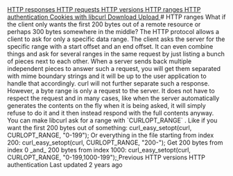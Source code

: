 <a href="responses.html" class="navButton-94f2579c--pageItemWithChildrenNested-2c5d8183--navButtonClickable-161b88ca">
<span class="text-4505230f--UIH300-2063425d--textContentFamily-49a318e1--navButtonLabel-14a4968f">HTTP responses</span>
</a>
<a href="requests.html" class="navButton-94f2579c--pageItemWithChildrenNested-2c5d8183--navButtonClickable-161b88ca">
<span class="text-4505230f--UIH300-2063425d--textContentFamily-49a318e1--navButtonLabel-14a4968f">HTTP requests</span>
</a>
<a href="versions.html" class="navButton-94f2579c--pageItemWithChildrenNested-2c5d8183--navButtonClickable-161b88ca">
<span class="text-4505230f--UIH300-2063425d--textContentFamily-49a318e1--navButtonLabel-14a4968f">HTTP versions</span>
</a>
<a href="ranges.html" class="navButton-94f2579c--pageItemWithChildrenNested-2c5d8183--navButtonClickable-161b88ca--navButtonOpened-6a88552e">
<span class="text-4505230f--UIH300-2063425d--textContentFamily-49a318e1--navButtonLabel-14a4968f">HTTP ranges</span>
</a>
<a href="auth.html" class="navButton-94f2579c--pageItemWithChildrenNested-2c5d8183--navButtonClickable-161b88ca">
<span class="text-4505230f--UIH300-2063425d--textContentFamily-49a318e1--navButtonLabel-14a4968f">HTTP authentication</span>
</a>
<a href="cookies.html" class="navButton-94f2579c--pageItemWithChildrenNested-2c5d8183--navButtonClickable-161b88ca">
<span class="text-4505230f--UIH300-2063425d--textContentFamily-49a318e1--navButtonLabel-14a4968f">Cookies with libcurl</span>
</a>
<a href="download.html" class="navButton-94f2579c--pageItemWithChildrenNested-2c5d8183--navButtonClickable-161b88ca">
<span class="text-4505230f--UIH300-2063425d--textContentFamily-49a318e1--navButtonLabel-14a4968f">Download</span>
</a>
<a href="upload.html" class="navButton-94f2579c--pageItemWithChildrenNested-2c5d8183--navButtonClickable-161b88ca">
<span class="text-4505230f--UIH300-2063425d--textContentFamily-49a318e1--navButtonLabel-14a4968f">Upload</span>
</a>
# <span class="text-4505230f--DisplayH900-bfb998fa--textContentFamily-49a318e1">HTTP ranges</span>
<span class="text-4505230f--UIH300-2063425d--textUIFamily-5ebd8e40--text-8ee2c8b2">
</span>
<span class="text-4505230f--TextH400-3033861f--textContentFamily-49a318e1">
<span data-key="fca0aa75200e46c290a7f4d242c21e85">
<span data-offset-key="fca0aa75200e46c290a7f4d242c21e85:0">What if the client only wants the first 200 bytes out of a remote resource or perhaps 300 bytes somewhere in the middle? The HTTP protocol allows a client to ask for only a specific data range. The client asks the server for the specific range with a start offset and an end offset. It can even combine things and ask for several ranges in the same request by just listing a bunch of pieces next to each other. When a server sends back multiple independent pieces to answer such a request, you will get them separated with mime boundary strings and it will be up to the user application to handle that accordingly. curl will not further separate such a response.</span>
</span>
</span>
<span class="text-4505230f--TextH400-3033861f--textContentFamily-49a318e1">
<span data-key="b6164a7849794cd8a0dc70a6a333890e">
<span data-offset-key="b6164a7849794cd8a0dc70a6a333890e:0">However, a byte range is only a request to the server. It does not have to respect the request and in many cases, like when the server automatically generates the contents on the fly when it is being asked, it will simply refuse to do it and it then instead respond with the full contents anyway. </span>
</span>
</span>
<span class="text-4505230f--TextH400-3033861f--textContentFamily-49a318e1">
<span data-key="4ce07d9f39f64776a1da9eb28b6d1d43">
<span data-offset-key="4ce07d9f39f64776a1da9eb28b6d1d43:0">You can make libcurl ask for a range with </span>
<span data-offset-key="4ce07d9f39f64776a1da9eb28b6d1d43:1">`CURLOPT_RANGE`</span>
<span data-offset-key="4ce07d9f39f64776a1da9eb28b6d1d43:2">. Like if you want the first 200 bytes out of something:</span>
</span>
</span>    curl_easy_setopt(curl, CURLOPT_RANGE, "0-199");<span class="text-4505230f--TextH400-3033861f--textContentFamily-49a318e1">
<span data-key="ec5b7bb8b92b4084807ded49c27ddaae">
<span data-offset-key="ec5b7bb8b92b4084807ded49c27ddaae:0">Or everything in the file starting from index 200:</span>
</span>
</span>    curl_easy_setopt(curl, CURLOPT_RANGE, "200-");<span class="text-4505230f--TextH400-3033861f--textContentFamily-49a318e1">
<span data-key="ac99a5f9b23447ab9fd24ff124bd1d60">
<span data-offset-key="ac99a5f9b23447ab9fd24ff124bd1d60:0">Get 200 bytes from index 0 </span>
<span data-offset-key="ac99a5f9b23447ab9fd24ff124bd1d60:1">_and_</span>
<span data-offset-key="ac99a5f9b23447ab9fd24ff124bd1d60:2"> 200 bytes from index 1000:</span>
</span>
</span>    curl_easy_setopt(curl, CURLOPT_RANGE, "0-199,1000-199");<a href="versions.html" class="reset-3c756112--card-6570f064--whiteCard-fff091a4--cardPrevious-56a5e674">
</a>
<span class="text-4505230f--TextH200-a3425406--textContentFamily-49a318e1">Previous</span>
<span class="text-4505230f--UIH400-4e41e82a--textContentFamily-49a318e1">HTTP versions</span>
<a href="auth.html" class="reset-3c756112--card-6570f064--whiteCard-fff091a4--cardNext-19241c42">
</a>
<span class="text-4505230f--UIH400-4e41e82a--textContentFamily-49a318e1">HTTP authentication</span>
<span class="text-4505230f--TextH200-a3425406--textContentFamily-49a318e1">Last updated 2 years ago</span>
